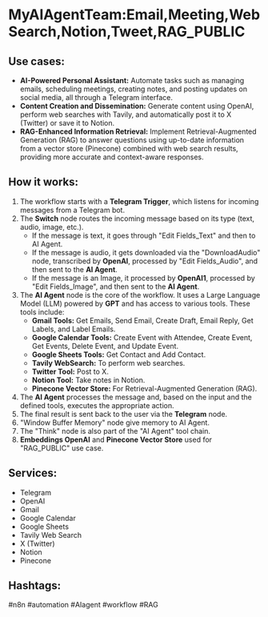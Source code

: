 # MyAIAgentTeam:Email,Meeting,WebSearch,Notion,Tweet,RAG_PUBLIC

## Use cases:

- **AI-Powered Personal Assistant:** Automate tasks such as managing emails, scheduling meetings, creating notes, and posting updates on social media, all through a Telegram interface.
- **Content Creation and Dissemination:** Generate content using OpenAI, perform web searches with Tavily, and automatically post it to X (Twitter) or save it to Notion.
- **RAG-Enhanced Information Retrieval:** Implement Retrieval-Augmented Generation (RAG) to answer questions using up-to-date information from a vector store (Pinecone) combined with web search results, providing more accurate and context-aware responses.

## How it works:

1.  The workflow starts with a **Telegram Trigger**, which listens for incoming messages from a Telegram bot.
2.  The **Switch** node routes the incoming message based on its type (text, audio, image, etc.).
    *   If the message is text, it goes through "Edit Fields\_Text" and then to AI Agent.
    *   If the message is audio, it gets downloaded via the "DownloadAudio" node, transcribed by **OpenAI**, processed by "Edit Fields\_Audio", and then sent to the **AI Agent**.
    *   If the message is an Image, it processed by **OpenAI1**, processed by "Edit Fields\_Image", and then sent to the **AI Agent**.
3.  The **AI Agent** node is the core of the workflow. It uses a Large Language Model (LLM) powered by **GPT** and has access to various tools. These tools include:
    *   **Gmail Tools:** Get Emails, Send Email, Create Draft, Email Reply, Get Labels, and Label Emails.
    *   **Google Calendar Tools:** Create Event with Attendee, Create Event, Get Events, Delete Event, and Update Event.
    *   **Google Sheets Tools:** Get Contact and Add Contact.
    *   **Tavily WebSearch:** To perform web searches.
    *   **Twitter Tool:** Post to X.
    *   **Notion Tool:** Take notes in Notion.
    *   **Pinecone Vector Store:**  For Retrieval-Augmented Generation (RAG).
4.  The **AI Agent** processes the message and, based on the input and the defined tools, executes the appropriate action.
5.  The final result is sent back to the user via the **Telegram** node.
6.  "Window Buffer Memory" node give memory to AI Agent.
7.  The "Think" node is also part of the "AI Agent" tool chain.
8.  **Embeddings OpenAI** and **Pinecone Vector Store** used for "RAG_PUBLIC" use case.

## Services:

*   Telegram
*   OpenAI
*   Gmail
*   Google Calendar
*   Google Sheets
*   Tavily Web Search
*   X (Twitter)
*   Notion
*   Pinecone

## Hashtags:

#n8n #automation #AIagent #workflow #RAG
